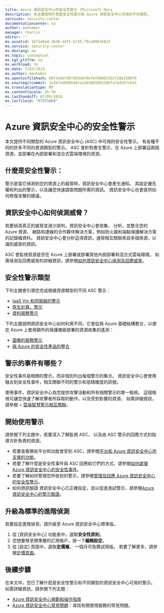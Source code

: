 ```yaml
---
title: Azure 資訊安全中心的安全性警示 |Microsoft Docs
description: 本主題說明什麼是安全性警示和 Azure 資訊安全中心可用的不同類型。
services: security-center
documentationcenter: na
author: monhaber
manager: rkarlin
editor: ''
ms.assetid: 1b71e8ad-3bd8-4475-b735-79ca9963b823
ms.service: security-center
ms.devlang: na
ms.topic: conceptual
ms.tgt_pltfrm: na
ms.workload: na
ms.date: 7/02/2019
ms.author: monhaber
ms.openlocfilehash: 06f41bbfd97d5deb59e7bfd08615b2f28e256070
ms.sourcegitcommit: 1e347ed89854dca2a6180106228bfafadc07c6e5
ms.translationtype: MT
ms.contentlocale: zh-TW
ms.lasthandoff: 07/05/2019
ms.locfileid: "67571669"
---
```

# <a name="security-alerts-in-azure-security-center"></a>Azure 資訊安全中心的安全性警示

本文提供不同類型的 Azure 資訊安全中心 (ASC) 中可用的安全性警示。 有各種不同的許多不同的資源類型的警示。 ASC 會針對產生警示，在 Azure 上部署這兩個資源，並部署在內部部署和混合式雲端環境的資源。 

## <a name="what-are-security-alerts"></a>什麼是安全性警示：

警示是當它偵測到您的資源上的威脅時，資訊安全中心會產生通知。 其設定優先權和列出的警示，以及讓您快速調查問題所需的資訊。 資訊安全中心也會提供如何修復攻擊的建議。

## <a name="how-does-security-center-detect-threats"></a>資訊安全中心如何偵測威脅？

若要偵測真正的威脅並減少誤判，資訊安全中心會收集、 分析，並整合您的 Azure 資源、 網路和連線的合作夥伴解決方案，例如防火牆和端點保護解決方案的記錄檔資料。 資訊安全中心會分析這項資訊，通常相互關聯來自多個來源，以識別威脅的資訊。

ASC 會監視資源是否在 Azure 上部署或部署其他內部部署和混合式雲端環境。 如需偵測及回應威脅的詳細資訊，請參閱[如何資訊安全中心偵測及回應威脅](security-center-detection-capabilities.md#asc-detects)。

## <a name="security-alert-types"></a>安全性警示類型

下列主題會引導您完成根據資源類型的不同 ASC 警示：

* [IaaS Vm 和伺服器的警示](security-center-alerts-iaas.md)
* [原生計算，警示](security-center-alerts-compute.md)
* [資料服務警示](security-center-alerts-data-services.md)

下列主題說明資訊安全中心如何利用不同，它會從與 Azure 基礎結構整合，以便在 Azure 上套用額外的保護層級部署的資源收集的遙測：

* [圖層的服務警示](security-center-alerts-service-layer.md)
* [與 Azure 的安全性產品的整合](security-center-alerts-integration.md)

## <a name="what-are-alert-incidents"></a>警示的事件有哪些？

安全性事件是相關的警示，而非個別列出每個警示的集合。 資訊安全中心會使用融合到安全性事件，相互關聯不同的警示和低精確度的訊號。

使用事件，資訊安全中心為您提供攻擊活動和所有相關警示的單一檢視。 這個檢視可讓您快速了解攻擊者所採取的動作，以及受到影響的資源。 如需詳細資訊，請參閱 <<c0> [ 雲端智慧警示相互關聯](security-center-alerts-cloud-smart.md)。

## <a name="get-started-with-alerts"></a>開始使用警示

請參閱下列主題中，若要深入了解監視 ASC、 以及由 ASC 警示的回應方式的指導方針負責的資源。

* 若要查看哪些平台和功能會受到 ASC，請參閱[平台和 Azure 資訊安全中心所支援的功能](security-center-os-coverage.md)。  
* 若要了解什麼是安全性事件與 ASC 回應給它們的方式，請參閱[如何處理 Azure 資訊安全中心的安全性事件](security-center-incident.md)。 
* 若要了解如何管理您所收到的警示，請參閱[管理及回應 Azure 資訊安全中心的安全性警示](security-center-managing-and-responding-alerts.md)。
* 如何資訊驗證 資訊安全中心已正確設定，並以促進測試警示，請參閱[Azure 資訊安全中心的警示驗證](security-center-alert-validation.md)。  


## <a name="upgrade-to-standard-for-advanced-detections"></a>升級為標準的進階偵測

若要設定進階偵測，請升級至 Azure 資訊安全中心標準版。 

1. 從 [資訊安全中心] 功能表中，選取**安全性原則**。
2. 您想要移至標準層的訂用帳戶，按一下**編輯設定**。 
3. 從 [設定] 頁面中，選取**定價層**。 
   一個月可免費試用版。 若要了解更多，請參閱[定價頁面](https://azure.microsoft.com/pricing/details/security-center/)。 

## <a name="next-steps"></a>後續步驟

在本文中，您已了解什麼是安全性警示和不同類型的資訊安全中心可用的警示。 如需詳細資訊，請參閱下列主題：

* [Azure 資訊安全中心規劃和操作指南](https://docs.microsoft.com/azure/security-center/security-center-planning-and-operations-guide)
* [Azure 資訊安全中心常見問題](https://docs.microsoft.com/azure/security-center/security-center-faq)：尋找有關使用服務的常見問題。

